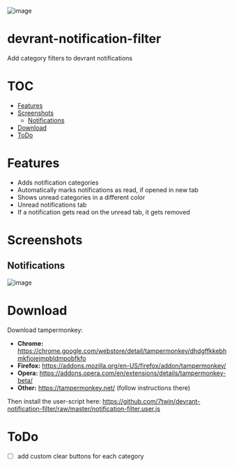 ![image](https://user-images.githubusercontent.com/32747235/40572648-9644fc72-60b1-11e8-95fa-54e4cf3220fd.png)

# devrant-notification-filter
Add category filters to devrant notifications

# TOC

* [Features](#features)
* [Screenshots](#screenshots)
  * [Notifications](#notifications)
* [Download](#download)
* [ToDo](#todo)

# Features

* Adds notification categories
* Automatically marks notifications as read, if opened in new tab
* Shows unread categories in a different color
* Unread notifications tab
* If a notification gets read on the unread tab, it gets removed

# Screenshots

## Notifications
![image](https://user-images.githubusercontent.com/32747235/40572692-e7033114-60b2-11e8-80cb-c3e8f38fde8d.png)

# Download
Download tampermonkey:

* **Chrome:** https://chrome.google.com/webstore/detail/tampermonkey/dhdgffkkebhmkfjojejmpbldmpobfkfo
* **Firefox:** https://addons.mozilla.org/en-US/firefox/addon/tampermonkey/
* **Opera:** https://addons.opera.com/en/extensions/details/tampermonkey-beta/
* **Other:** https://tampermonkey.net/ (follow instructions there)

Then install the user-script here: https://github.com/7twin/devrant-notification-filter/raw/master/notification-filter.user.js

# ToDo

- [ ] add custom clear buttons for each category
